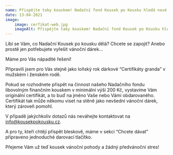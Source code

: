 ```yaml
---
name: Přispějte taky kouskem! Nadační fond Kousek po Kousku hledá nové partnery, pomocníky a dárce!
date: 13-04-2021
image:
    image: cerfikat-web.jpg
    imageAlt: Přispějte taky kouskem! Nadační fond Kousek po Kousku hledá nové partnery, pomocníky a dárce!
---
```

Líbí se Vám, co Nadační Kousek po kousku dělá? Chcete se zapojit? Anebo prostě jen potřebujete vyřešit vánoční dárek&#8230;

Máme pro Vás nápadité řešení!

Připravili jsem pro Vás stejně jako loňský rok dárkové &#8220;Certifikáty granda&#8221; v mužském i ženském rodě.

Pokud se rozhodnete přispět na činnost našeho Nadačního fondu libovolným finančním kouskem v minimální výší 200 Kč, vystavíme Vám originální certifikát, a to buď na jméno Vaše nebo Vámi obdarovaného. Certifikát tak může někomu viset na stěně jako nevšední vánoční dárek, který zároveň pomohl.

V případě jakýchkoliv dotazů nás neváhejte kontaktovat na info@kousekpokousku.cz.

A pro ty, kteří chtějí přispět bleskově, máme v sekci &#8220;Chcete dávat&#8221; připraveno jednoduché darovací tlačítko.

Přejeme Vám už teď kousek vánoční pohody a žádný předvánoční stres!

